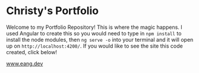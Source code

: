 # Christy's Portfolio
Welcome to my Portfolio Repository! This is where the magic happens. I used Angular to create this so you would need to type in `npm install` to install the node modules, then `ng serve -o` into your terminal and it will open up on `http://localhost:4200/`. If you would like to see the site this code created, click below!

www.eang.dev
